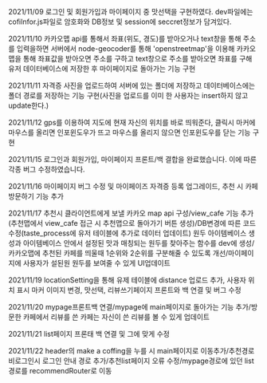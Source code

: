 2021/11/09 로그인 및 회원가입과 마이페이지 중 맛선택을 구현하였다. dev파일에는 cofiInfor.js파일로 암호화와 DB정보 및 session에 seccret정보가 담겨있다.

2021/11/10 카카오맵 api를 통해서 좌표(위도, 경도)를 받아오거나 text창을 통해 주소를 입력을하면 서버에서 node-geocoder를 통해 'openstreetmap'을 이용해 카카오맵을 통해 좌표값을 받아오면 주소를 구하고 text창으로 주소를 받아오면 좌표를 구해 유저 데이터베이스에 저장한 후 마이페이지로 돌아가는 기능 구현

2021/11/11 자격증 사진을 업로드하여 서버에 있는 폴더에 저장하고 데이터베이스에는 폴더 경로를 저장하는 기능 구현(사진을 업로드를 이미 한 사용자는 insert하지 않고 update한다.)

2021/11/12 gps를 이용하여 지도에 현재 자신의 위치를 바로 띄워준다, 클릭시 마커에 마우스를 올리면 인포윈도우가 뜨고 마우스를 올리지 않으면 인포윈도우를 닫는 기능 구현

2021/11/15 로그인과 회원가입, 마이페이지 프론트/백 결합을 완료했습니다. 이에 따른 각종 버그 수정하였습니다.

2021/11/16 마이페이지 버그 수정 및 마이페이즈 자격증 등록 업그레이드, 추천 시 카페 방문하기 기능 추가

2021/11/17 추천시 클라이언트에게 보낼 카카오 map api 구성/view_cafe 기능 추가(추천맵에서 view_cafe 접근 시 추천맵으로 돌아가기 버튼 생성)/DB변경에 따른 코드 수정(taste_process에 유저 테이블에 추가로 데이터 업데이트)
           원두 아이템베이스 생성과 아이템베이스 안에서 설정된 맛과 매칭되는 원두를 찾아주는 함수를 dev에 생성/카카오맵에 추천된 카페를 띄울때 1순위와 2순위를 구분해줄 수 있도록 개선/마이페이지에 사용자가 설된원 원두를 보여줄 수 있게 UI업데이트

2021/11/19 locationSetting을 통해 유제 테이블에 distance 업로드 추가, 사용자 위치 표시 마커 이미지 변경, 맛선택, 리뷰쓰기페이지 프론트와 백 연결 및 버그 수정

2021/11/20 mypage프론트백 연결/mypage에 main페이지로 돌아가는 기능 추가/방문한 카페에서 리뷰를 쓴 카페는 자신이 쓴 리뷰를 볼 수 있게 업데이트

2021/11/21 list페이지 프론태 백 연결 및 그에 맞게 수정

2021/11/22 header의 make a coffing을 누를 시 main페이지로 이동추가/추천경로 비로그인시 로그인 안내 경로 추가/추천list페이지 오류 수정/mypage경로에 있던 list경로를 recommendRouter로 이동